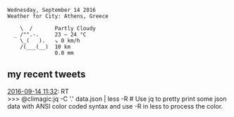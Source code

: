 ```
Wednesday, September 14 2016
Weather for City: Athens, Greece

    \  /       Partly Cloudy 
  _ /"".-.     23 – 24 °C     
    \_(   ).   ↘ 0 km/h       
    /(___(__)  10 km          
               0.0 mm         
```


## my recent tweets

[2016-09-14 11:32](https://twitter.com/vrypan/status/776020834452246528): RT   
\>\>\> @climagic:jq -C '.' data.json | less -R # Use jq to pretty print some json data with ANSI color coded syntax and use -R in less to process the color.


